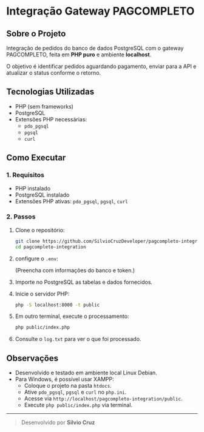 # Integração Gateway PAGCOMPLETO

## Sobre o Projeto

Integração de pedidos do banco de dados PostgreSQL com o gateway PAGCOMPLETO, feita em **PHP puro** e ambiente **localhost**.

O objetivo é identificar pedidos aguardando pagamento, enviar para a API e atualizar o status conforme o retorno.

## Tecnologias Utilizadas

- PHP (sem frameworks)
- PostgreSQL
- Extensões PHP necessárias:
  - `pdo_pgsql`
  - `pgsql`
  - `curl`

## Como Executar

### 1. Requisitos

- PHP instalado
- PostgreSQL instalado
- Extensões PHP ativas: `pdo_pgsql`, `pgsql`, `curl`

### 2. Passos

1. Clone o repositório:
   ```bash
   git clone https://github.com/SilvioCruzDeveloper/pagcompleto-integration.git
   cd pagcompleto-integration
   ```

2. configure o `.env`:
   
   (Preencha com informações do banco e token.)

3. Importe no PostgreSQL as tabelas e dados fornecidos.

4. Inicie o servidor PHP:
   ```bash
   php -S localhost:8000 -t public
   ```

5. Em outro terminal, execute o processamento:
   ```bash
   php public/index.php
   ```

6. Consulte o `log.txt` para ver o que foi processado.

## Observações

- Desenvolvido e testado em ambiente local Linux Debian.
- Para Windows, é possível usar XAMPP:
  - Coloque o projeto na pasta `htdocs`.
  - Ative `pdo_pgsql`, `pgsql` e `curl` no `php.ini`.
  - Acesse via `http://localhost/pagcompleto-integration/public`.
  - Execute `php public/index.php` via terminal.

---

> Desenvolvido por **Silvio Cruz**
